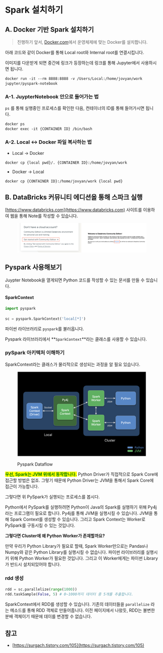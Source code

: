 # Spark 설치하기



## A. Docker 기반 Spark 설치하기

> 진행하기 앞서, [Docker.com](https://www.docker.com)에서 운영체제에 맞는 Docker를 설치합니다.

아래 코드와 같이 Docker를 통해 Local root와 Internal root를 연결시킵니다.

이미지를 다운받게 되면 중간에 링크가 등장하는데 링크를 통해 Jupyter에서 사용하시면 됩니다.

```docker
docker run -it --rm 8888:8888 -v /Users/Local:/home/jovyan/work jupyter/pyspark-notebook
```

### A-1. JuypterNotebook 안으로 들어가는 법

`ps` 를 통해 실행중인 프로세스를 확인한 다음, 컨테이너의 ID를 통해 들어가시면 됩니다.

```
docker ps 
docker exec -it {CONTAINER ID} /bin/bash
```

### A-2. Local <-> Docker 파일 복사하는 법

* Local -> Docker

```
docker cp {local pwd}/. {CONTAINER ID}:/home/jovyan/work
```

* Docker -> Local

```
docker cp {CONTAINER ID}:/home/jovyan/work {local pwd}
```

## B. DataBricks 커뮤니티 에디션을 통해 스파크 실행

[https://www.databricks.com](https://www.databricks.com) 사이트를 이용하여 웹을 통해 Note를 작성할 수 있습니다.

<figure><img src="../.gitbook/assets/image (1) (1).png" alt=""><figcaption></figcaption></figure>



## &#x20;Pyspark 사용해보기

Juypter Notebook을 열게되면 Python 코드를 작성할 수 있는 문서를 만들 수 있습니다.

#### SparkContext

```python
import pyspark

sc = pyspark.SparkContext('local[*]')
```

파이썬 라이브러리로 `pyspark`를 불러옵니다.&#x20;

Pyspark 라이브러리에서 **`SparkContext`**라는 클래스를 사용할 수 있습니다. &#x20;



### pySpark 아키텍처 이해하기

SparkContext라는 클래스가 물리적으로 생성되는 과정을 알 필요 있습니다.&#x20;

<figure><img src="../.gitbook/assets/image (3) (1).png" alt="" width="563"><figcaption><p>Pyspark Dataflow</p></figcaption></figure>

<mark style="color:green;">**우선, Spark는 JVM 위에서 동작합니다.**</mark> Python Driver가 직접적으로 Spark Core에 접근할 방법은 없죠. 그렇기 때문에 Python Driver는 JVM을 통해서 Spark Core에 접근이 가능합니다.

그렇다면 위 PySpark가 실행되는 프로세스를 봅시다.

Python에서 PySpark를 실행하려면 Python이 Java의 Spark를 실행하기 위해 Py4j라는 프로그램이 필요로 합니다. Py4j를 통해 JVM을 실행시킬 수 있습니다. JVM을 통해 Spark Context를 생성할 수 있습니다. 그리고 Spark Context는 Worker로 PySpark를 구동시킬 수 있는 것입니다.&#x20;

**그렇다면 Cluster에 왜 Python Worker가 존재할까요?**

만약 우리가 Python Library가 필요로 할때, Spark Worker만으로는 Pandas나 Numpy와 같은 Python Library를 실행시킬 수 없습니다. 파이썬 라이브러리를 실행시키 위해 Python Worker가 필요한 것입니다. 그리고 이 Worker에게는 파이썬 Library가 반드시 설치되있어야 합니다.

### rdd 생성

```python
rdd = sc.parallelize(range(1000))
rdd.taskSample(False, 5) # 0~1000까지 데이터 중 5개를 추출합니다.
```

SparkContext에서 RDD를 생성할 수 있습니다. 기존의 데이터들을 `parallelize` 라는 메소드를 통해 RDD 객체로 만들어줍니다. 이전 페이지에서 나왔듯, RDD는 불변한 분배 객체이기 때문에 데이를 변경할 수 없습니다.



## 참고

* [https://surgach.tistory.com/105](https://surgach.tistory.com/105)
